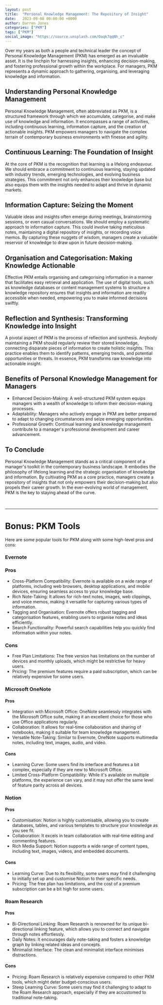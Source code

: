 ```yaml
---
layout: post
title:  "Personal Knowledge Management: The Repository of Insight"
date:   2023-09-08 00:00:00 +0000
author: Darren Jones
categories: ["PKM"]
tags: ["PKM"]
social_image: "https://source.unsplash.com/Oaqk7qqNh_c"
---
```


Over my years as both a people and technical leader the concept of Personal Knowledge Management (PKM) has emerged as an invaluable asset. It is the linchpin for harnessing insights, enhancing decision-making, and fostering professional growth within the workplace. For managers, PKM represents a dynamic approach to gathering, organising, and leveraging knowledge and information.

## Understanding Personal Knowledge Management

Personal Knowledge Management, often abbreviated as PKM, is a structured framework through which we accumulate, categorise, and make use of knowledge and information. It encompasses a range of activities, including continuous learning, information capture, and the creation of actionable insights. PKM empowers managers to navigate the complex terrain of contemporary business environments with finesse and agility.

## Continuous Learning: The Foundation of Insight

At the core of PKM is the recognition that learning is a lifelong endeavour. We should embrace a commitment to continuous learning, staying updated with industry trends, emerging technologies, and evolving business strategies. This commitment not only enhances their knowledge base but also equips them with the insights needed to adapt and thrive in dynamic markets.

## Information Capture: Seizing the Moment

Valuable ideas and insights often emerge during meetings, brainstorming sessions, or even casual conversations. We should employ a systematic approach to information capture. This could involve taking meticulous notes, maintaining a digital repository of insights, or recording voice memos. By capturing these nuggets of wisdom, managers create a valuable reservoir of knowledge to draw upon in future decision-making.

## Organisation and Categorisation: Making Knowledge Actionable

Effective PKM entails organising and categorising information in a manner that facilitates easy retrieval and application. The use of digital tools, such as knowledge databases or content management systems to structure a knowledge repository ensures that insights and information are readily accessible when needed, empowering you to make informed decisions swiftly.

## Reflection and Synthesis: Transforming Knowledge into Insight

A pivotal aspect of PKM is the process of reflection and synthesis. Anybody maintaining a PKM should regularly review their stored knowledge, connecting disparate pieces of information to create holistic insights. This practice enables them to identify patterns, emerging trends, and potential opportunities or threats. In essence, PKM transforms raw knowledge into actionable insight.

## Benefits of Personal Knowledge Management for Managers

- Enhanced Decision-Making: A well-structured PKM system equips managers with a wealth of knowledge to inform their decision-making processes.
- Adaptability: Managers who actively engage in PKM are better prepared to adapt to changing circumstances and seize emerging opportunities.
- Professional Growth: Continual learning and knowledge management contribute to a manager's professional development and career advancement.

## To Conclude 

Personal Knowledge Management stands as a critical component of a manager's toolkit in the contemporary business landscape. It embodies the philosophy of lifelong learning and the strategic organisation of knowledge and information. By cultivating PKM as a core practice, managers create a repository of insights that not only empowers their decision-making but also propels their career growth. In the ever-evolving world of management, PKM is the key to staying ahead of the curve.

<br />
<hr />

# Bonus: PKM Tools

Here are some popular tools for PKM along with some high-level pros and cons:

### Evernote

### Pros
- Cross-Platform Compatibility: Evernote is available on a wide range of platforms, including web browsers, desktop applications, and mobile devices, ensuring seamless access to your knowledge base.
- Rich Note-Taking: It allows for rich-text notes, images, web clippings, and voice memos, making it versatile for capturing various types of information.
- Tagging and Organisation: Evernote offers robust tagging and categorisation features, enabling users to organise notes and ideas efficiently.
- Search Functionality: Powerful search capabilities help you quickly find information within your notes.

### Cons

- Free Plan Limitations: The free version has limitations on the number of devices and monthly uploads, which might be restrictive for heavy users.
- Pricing: The premium features require a paid subscription, which can be relatively expensive for some users.

### Microsoft OneNote

#### Pros

- Integration with Microsoft Office: OneNote seamlessly integrates with the Microsoft Office suite, making it an excellent choice for those who use Office applications regularly.
- Collaboration: It allows for real-time collaboration and sharing of notebooks, making it suitable for team knowledge management.
- Versatile Note-Taking: Similar to Evernote, OneNote supports multimedia notes, including text, images, audio, and video.

#### Cons

- Learning Curve: Some users find its interface and features a bit complex, especially if they are new to Microsoft Office.
- Limited Cross-Platform Compatibility: While it's available on multiple platforms, the experience can vary, and it may not offer the same level of feature parity across all devices.

### Notion

#### Pros

- Customisation: Notion is highly customisable, allowing you to create databases, tables, and various templates to structure your knowledge as you see fit.
- Collaboration: It excels in team collaboration with real-time editing and commenting features.
- Rich Media Support: Notion supports a wide range of content types, including text, images, videos, and embedded documents.

#### Cons

- Learning Curve: Due to its flexibility, some users may find it challenging to initially set up and customise Notion to their specific needs.
- Pricing: The free plan has limitations, and the cost of a premium subscription can be a bit high for some users.

### Roam Research

#### Pros

- Bi-Directional Linking: Roam Research is renowned for its unique bi-directional linking feature, which allows you to connect and navigate through notes effortlessly.
- Daily Notes: It encourages daily note-taking and fosters a knowledge graph by linking related ideas and concepts.
- Minimalist Interface: The clean and minimalist interface minimises distractions.

#### Cons

- Pricing: Roam Research is relatively expensive compared to other PKM tools, which might deter budget-conscious users.
- Steep Learning Curve: Some users may find it challenging to adapt to the Roam Research approach, especially if they are accustomed to traditional note-taking.